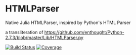 # HTMLParser

Native Julia HTMLParser, inspired by Python's HTML Parser

a transliteration of
https://github.com/enthought/Python-2.7.3/blob/master/Lib/HTMLParser.py


[![Build Status](https://github.com/lawless-m/HTMLParser.jl/actions/workflows/CI.yml/badge.svg?branch=master)](https://github.com/lawless-m/HTMLParser.jl/actions/workflows/CI.yml?query=branch%3Amaster)
[![Coverage](https://codecov.io/gh/lawless-m/HTMLParser.jl/branch/master/graph/badge.svg)](https://codecov.io/gh/lawless-m/HTMLParser.jl)
